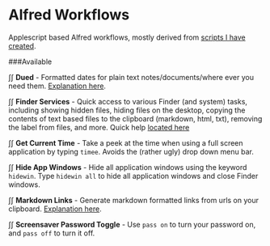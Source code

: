 Alfred Workflows
===============

Applescript based Alfred workflows, mostly derived from [scripts I have created](https://github.com/unforswearing/applescript).    


###Available

∫∫ **Dued** -  Formatted dates for plain text notes/documents/where ever you need them. [Explanation here](https://github.com/unforswearing/dued).  

∫∫ **Finder Services** - Quick access to various Finder (and system) tasks, including showing hidden files, hiding files on the desktop, copying the contents of text based files to the clipboard (markdown, html, txt), removing the label from files, and more. Quick help [located here](https://github.com/unforswearing/alfred-workflows/blob/master/help/FinderServices.md)   

∫∫ **Get Current Time** - Take a peek at the time when using a full screen application by typing `timee`. Avoids the (rather ugly) drop down menu bar. 

∫∫ **Hide App Windows** - Hide all application windows using the keyword `hidewin`. Type `hidewin all` to hide all application windows and close Finder windows.  

∫∫ **Markdown Links** - Generate markdown formatted links from urls on your clipboard. [Explanation here](https://github.com/unforswearing/alfredWorkflows/blob/master/help/MDLinksHelp.md).   

∫∫ **Screensaver Password Toggle** - Use `pass on` to turn your password on, and `pass off` to turn it off. 


